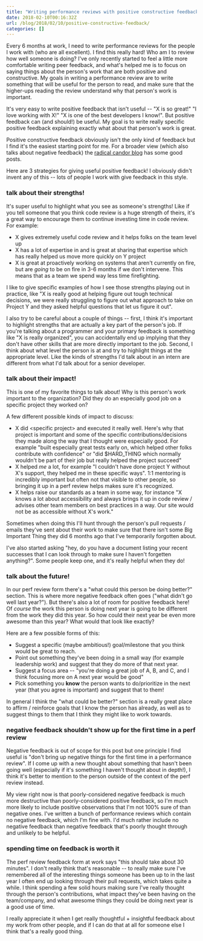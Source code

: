 ```yaml
---
title: "Writing performance reviews with positive constructive feedback"
date: 2018-02-10T00:16:32Z
url: /blog/2018/02/10/positive-constructive-feedback/
categories: []
---
```


Every 6 months at work, I need to write performance reviews for the people I work with (who are all
excellent). I find this really hard! Who am I to review how well someone is doing? I've only
recently started to feel a little more comfortable writing peer feedback, and what's helped me is to
focus on saying things about the person's work that are both positive and constructive. My goals in
writing a performance review are to write something that will be useful for the person to read, and
make sure that the higher-ups reading the review understand why that person's work is important.

It's very easy to write positive feedback that isn't useful -- "X is so great!" "I love working
with X!" "X is one of the best developers I know!". But positive feedback can (and should!) be
useful. My goal is to write really specific positive feedback explaining exactly what about that
person's work is great.

Positive constructive feedback obviously isn't the only kind of feedback but I find it's the easiest
starting point for me. For a broader view (which also talks about negative feedback) the [radical
candor blog](https://www.radicalcandor.com/blog/) has some good posts.

Here are 3 strategies for giving useful positive feedback! I obviously didn't invent any of this --
lots of people I work with give feedback in this style.

### talk about their strengths!

It's super useful to highlight what you see as someone's strengths! Like if you tell someone that
you think code review is a huge strength of theirs, it's a great way to encourage them to continue
investing time in code review. For example:

* X gives extremely useful code review and it helps folks on the team level up
* X has a lot of expertise in <subject> and is great at sharing that expertise which has really
  helped us move more quickly on Y project
* X is great at proactively working on systems that aren't currently on fire, but are *going* to be
  on fire in 3-6 months if we don't intervene. This means that as a team we spend way less time
  firefighting.

I like to give specific examples of how I see those strengths playing out in practice, like "X is
really good at helping figure out tough technical decisions, we were really struggling to figure out
what approach to take on Project Y and they asked helpful questions that let us figure it out".

I also try to be careful about a couple of things -- first, I think it's important to highlight
strengths that are actually a key part of the person's job. If you're talking about a programmer and
your primary feedback is something like "X is really organized", you can accidentally end up
implying that they don't have other skills that are more directly important to the job. Second, I
think about what level the person is at and try to highlight things at the appropriate level. Like
the kinds of strengths I'd talk about in an intern are different from what I'd talk about for a
senior developer. 

### talk about their impact!

This is one of my favorite things to talk about! Why is this person's work important to the
organization? Did they do an especially good job on a specific project they worked on?

A few different possible kinds of impact to discuss:

* X did &lt;specific project&gt; and executed it really well. Here's why that project is important
  and some of the specific contributions/decisions they made along the way that I thought were
  especially good. For example "built especially great tests early on, which helped other folks
  contribute with confidence" or "did $HARD_THING which normally wouldn't be part of their job but
  really helped the project succeed"
* X helped *me* a lot, for example "I couldn't have done project Y without X's support, they helped
  me in these specific ways". 1:1 mentoring is incredibly important but often not that visible to
  other people, so bringing it up in a perf review helps makes sure it's recognized.
* X helps raise our standards as a team in some way, for instance "X knows a lot about accessibility
  and always brings it up in code review / advises other team members on best practices in a way.
  Our site would not be as accessible without X's work."

Sometimes when doing this I'll hunt through the person's pull requests / emails they've sent about
their work to make sure that there isn't some Big Important Thing they did 6 months ago that I've
temporarily forgotten about.

I've also started asking "hey, do you have a document listing your recent successes that I can look
through to make sure I haven't forgetten anything?". Some people keep one, and it's really helpful
when they do!


### talk about the future!

In our perf review form there's a "what could this person be doing better?" section. This is where
more negative feedback often goes ("what didn't go well last year?"). But there's also a lot of room
for positive feedback here! Of *course* the work this person is doing next year is going to be
different from the work they did this year. So how could their next year be even more awesome than
this year?  What would that look like exactly?

Here are a few possible forms of this:

* Suggest a specific (maybe ambitious!) goal/milestone that you think would be great to reach.
* Point out something they've been doing in a small way (for example leadership work) and suggest
  that they do more of that next year.
* Suggest a focus area -- "you're doing a great job of A, B, and C, and I think focusing more on A
  next year would be good"
* Pick something you **know** the person wants to do/prioritize in the next year (that you agree is
  important) and suggest that to them!

In general I think the "what could be better?" section is a really great place to affirm / reinforce
goals that I know the person has already, as well as to suggest things to them that I think they
might like to work towards.

### negative feedback shouldn't show up for the first time in a perf review

Negative feedback is out of scope for this post but one principle I find useful is "don't bring
up negative things for the first time in a performance review". If I come up with a new thought
about something that hasn't been going well (especially if it's something I haven't thought about in
depth!), I think it's better to mention to the person outside of the context of the perf review
instead.

My view right now is that poorly-considered negative feedback is much more destructive than
poorly-considered positive feedback, so I'm much more likely to include positive observations that
I'm not 100% sure of than negative ones. I've written a bunch of performance reviews which contain
no negative feedback, which I'm fine with. I'd much rather include no negative feedback than
negative feedback that's poorly thought through and unlikely to be helpful.

### spending time on feedback is worth it

The perf review feedback form at work says "this should take about 30 minutes". I don't really think
that's reasonable -- to really make sure I've remembered all of the interesting things someone has
been up to in the last year I often end up looking through their pull requests, which takes quite a
while. I think spending a few solid hours making sure I've really thought through the person's
contributions, what impact they've been having on the team/company, and what awesome things they
could be doing next year is a good use of time.

I really appreciate it when I get really thoughtful + insightful feedback about my work from other
people, and if I can do that at all for someone else I think that's a really good thing.
